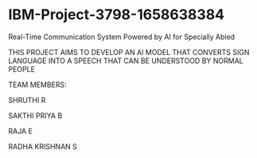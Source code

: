 # IBM-Project-3798-1658638384
Real-Time Communication System Powered by AI for Specially Abled

THIS PROJECT AIMS TO DEVELOP AN AI MODEL THAT CONVERTS SIGN LANGUAGE INTO A SPEECH THAT CAN BE UNDERSTOOD BY NORMAL PEOPLE



TEAM MEMBERS:

SHRUTHI R

SAKTHI PRIYA B

RAJA E

RADHA KRISHNAN S
